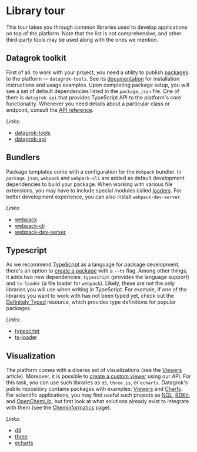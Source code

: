 <!-- TITLE: Library tour -->

# Library tour

This tour takes you through common libraries used to develop applications on top
of the platform. Note that the list is not comprehensive, and other third-party
tools may be used along with the ones we mention.

## Datagrok toolkit

First of all, to work with your project, you need a utility to publish
[packages](../develop.md#packages) to the platform — `datagrok-tools`. See its
[documentation](https://github.com/datagrok-ai/public/tree/master/tools#datagrok-tools)
for installation instructions and usage examples. Upon completing package
setup, you will see a set of default dependencies listed in the `package.json`
file. One of them is `datagrok-api` that provides TypeScript API to the
platform's core functionality. Whenever you need details about a particular
class or endpoint, consult the [API reference](https://datagrok.ai/js-api).

_Links:_
  - [datagrok-tools](https://www.npmjs.com/package/datagrok-tools)
  - [datagrok-api](https://www.npmjs.com/package/datagrok-api)

## Bundlers

Package templates come with a configuration for the `Webpack` bundler. In
`package.json`, `webpack` and `webpack-cli` are added as default development
dependencies to build your package. When working with various file extensions,
you may have to include special modules called [loaders](https://webpack.js.org/concepts/loaders).
For better development experience, you can also install `webpack-dev-server`.

_Links:_
  - [webpack](https://www.npmjs.com/package/webpack)
  - [webpack-cli](https://www.npmjs.com/package/webpack-cli)
  - [webpack-dev-server](https://www.npmjs.com/package/webpack-dev-server)

## Typescript

As we recommend [TypeScript](https://www.typescriptlang.org/) as a language for
package development, there's an option to [create a package](../develop.md#getting-started)
with a `--ts` flag. Among other things, it adds two new dependencies: `typescript` (provides
the language support) and `ts-loader` (a file loader for `webpack`). Likely, these are not
the only libraries you will use when writing in TypeScript. For example, if one
of the libraries you want to work with has not been typed yet, check out the
[Definitely Typed](https://github.com/DefinitelyTyped/DefinitelyTyped) resource,
which provides type definitions for popular packages.

_Links:_
  - [typescript](https://www.npmjs.com/package/typescript)
  - [ts-loader](https://www.npmjs.com/package/ts-loader)

## Visualization

The platform comes with a diverse set of visualizations (see the
[Viewers](../../visualize/viewers.md) article). Moreover, it is possible to
[create a custom viewer](../how-to/develop-custom-viewer.md) using our API.
For this task, you can use such libraries as `d3`, `three.js`, or `echarts`.
Datagrok's public repository contains packages with examples:
[Viewers](https://github.com/datagrok-ai/public/tree/master/packages/Viewers)
and [Charts](https://github.com/datagrok-ai/public/tree/master/packages/Charts).
For scientific applications, you may find useful such projects as
[NGL](https://www.npmjs.com/package/ngl), [RDKit](https://www.npmjs.com/package/@rdkit/rdkit),
and [OpenChemLib](https://www.npmjs.com/package/openchemlib), but first look at what solutions
already exist to integrate with them (see the [Cheminformatics](../domains/chem/cheminformatics.md) page).

_Links:_
  - [d3](https://www.npmjs.com/package/d3)
  - [three](https://www.npmjs.com/package/three)
  - [echarts](https://www.npmjs.com/package/echarts)
